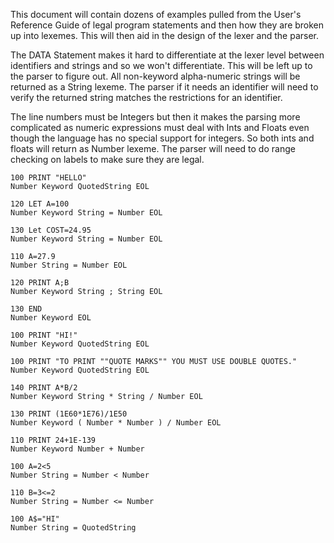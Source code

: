 This document will contain dozens of examples pulled from the User's Reference Guide of legal program statements and then how they are broken up into lexemes. This will then aid in the design of the lexer and the parser.

The DATA Statement makes it hard to differentiate at the lexer level between identifiers and strings and so we won't differentiate. This will be left up to the parser to figure out. All non-keyword alpha-numeric strings will be returned as a String lexeme. The parser if it needs an identifier will need to verify the returned string matches the restrictions for an identifier.

The line numbers must be Integers but then it makes the parsing more complicated as numeric expressions must deal with Ints and Floats even though the language has no special support for integers. So both ints and floats will return as Number lexeme. The parser will need to do range checking on labels to make sure they are legal.

    100 PRINT "HELLO"
    Number Keyword QuotedString EOL

    120 LET A=100
    Number Keyword String = Number EOL
    
    130 Let COST=24.95
    Number Keyword String = Number EOL
    
    110 A=27.9
    Number String = Number EOL
    
    120 PRINT A;B
    Number Keyword String ; String EOL
    
    130 END
    Number Keyword EOL
    
    100 PRINT "HI!"
    Number Keyword QuotedString EOL
    
    100 PRINT "TO PRINT ""QUOTE MARKS"" YOU MUST USE DOUBLE QUOTES."
    Number Keyword QuotedString EOL
    
    140 PRINT A*B/2
    Number Keyword String * String / Number EOL
    
    130 PRINT (1E60*1E76)/1E50
    Number Keyword ( Number * Number ) / Number EOL
    
    110 PRINT 24+1E-139
    Number Keyword Number + Number
    
    100 A=2<5
    Number String = Number < Number
    
    110 B=3<=2
    Number String = Number <= Number
    
    100 A$="HI"
    Number String = QuotedString